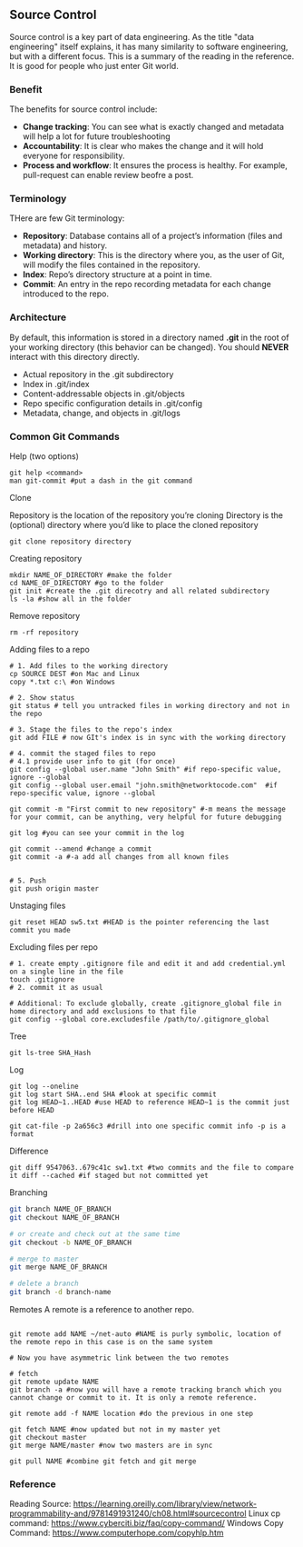 ## Source Control

Source control is a key part of data engineering. As the title "data engineering" itself explains, it has many similarity to software engineering, but with a different focus. This is a summary of the reading in the reference. It is good for people who just enter Git world.

### Benefit

The benefits for source control include:

* **Change tracking**: You can see what is exactly changed and metadata will help a lot for future troubleshooting
* **Accountability**: It is clear who makes the change and it will hold everyone for responsibility.
* **Process and workflow**: It ensures the process is healthy. For example, pull-request can enable review beofre a post.

### Terminology

THere are few Git terminology:

* **Repository**: Database contains all of a project’s information (files and metadata) and history.
* **Working directory**: This is the directory where you, as the user of Git, will modify the files contained in the repository.
* **Index**: Repo’s directory structure at a point in time.
* **Commit**: An entry in the repo recording metadata for each change introduced to the repo.

### Architecture

By default, this information is stored in a directory named **.git** in the root of your working directory (this behavior can be changed). You should **NEVER** interact with this directory directly.

* Actual repository in the .git subdirectory
* Index in .git/index
* Content-addressable objects in .git/objects
* Repo specific configuration details in .git/config
* Metadata, change, and objects in .git/logs

### Common Git Commands

Help (two options)

```
git help <command>
man git-commit #put a dash in the git command
```

Clone

Repository is the location of the repository you’re cloning
Directory is the (optional) directory where you’d like to place the cloned repository

```
git clone repository directory
```

Creating repository

```
mkdir NAME_OF_DIRECTORY #make the folder
cd NAME_OF_DIRECTORY #go to the folder
git init #create the .git direcotry and all related subdirectory
ls -la #show all in the folder
```

Remove repository

```
rm -rf repository
```

Adding files to a repo

```
# 1. Add files to the working directory
cp SOURCE DEST #on Mac and Linux
copy *.txt c:\ #on Windows

# 2. Show status
git status # tell you untracked files in working directory and not in the repo

# 3. Stage the files to the repo's index
git add FILE # now GIt's index is in sync with the working directory

# 4. commit the staged files to repo
# 4.1 provide user info to git (for once)
git config --global user.name "John Smith" #if repo-specific value, ignore --global
git config --global user.email "john.smith@networktocode.com"  #if repo-specific value, ignore --global

git commit -m "First commit to new repository" #-m means the message for your commit, can be anything, very helpful for future debugging 

git log #you can see your commit in the log

git commit --amend #change a commit
git commit -a #-a add all changes from all known files


# 5. Push
git push origin master
```

Unstaging files

```
git reset HEAD sw5.txt #HEAD is the pointer referencing the last commit you made 
```

Excluding files per repo

```
# 1. create empty .gitignore file and edit it and add credential.yml on a single line in the file 
touch .gitignore
# 2. commit it as usual

# Additional: To exclude globally, create .gitignore_global file in home directory and add exclusions to that file
git config --global core.excludesfile /path/to/.gitignore_global
```

Tree

```
git ls-tree SHA_Hash
```

Log

```
git log --oneline
git log start SHA..end SHA #look at specific commit
git log HEAD~1..HEAD #use HEAD to reference HEAD~1 is the commit just before HEAD

git cat-file -p 2a656c3 #drill into one specific commit info -p is a format
```

Difference

```
git diff 9547063..679c41c sw1.txt #two commits and the file to compare
it diff --cached #if staged but not committed yet
```

Branching

```bash
git branch NAME_OF_BRANCH
git checkout NAME_OF_BRANCH

# or create and check out at the same time
git checkout -b NAME_OF_BRANCH

# merge to master
git merge NAME_OF_BRANCH

# delete a branch
git branch -d branch-name
```

Remotes
A remote is a reference to another repo.

```

git remote add NAME ~/net-auto #NAME is purly symbolic, location of the remote repo in this case is on the same system

# Now you have asymmetric link between the two remotes

# fetch
git remote update NAME
git branch -a #now you will have a remote tracking branch which you cannot change or commit to it. It is only a remote reference. 

git remote add -f NAME location #do the previous in one step

git fetch NAME #now updated but not in my master yet
git checkout master
git merge NAME/master #now two masters are in sync

git pull NAME #combine git fetch and git merge 
```

### Reference

Reading Source: <https://learning.oreilly.com/library/view/network-programmability-and/9781491931240/ch08.html#sourcecontrol>
Linux cp command: <https://www.cyberciti.biz/faq/copy-command/>
Windows Copy Command: <https://www.computerhope.com/copyhlp.htm>